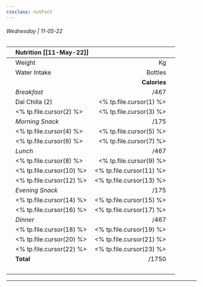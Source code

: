 ```yaml
---
cssclass: nutFact
---
```


###### Wednesday | 11-05-22

|     | Nutrition [[11-May-22]] |                        |     |
| --- | -------------------------------------------- | ----------------------:| --- |
|     | Weight                                       |                     Kg |     |
|     | Water Intake                                 |                Bottles |     |
|     |                                              |           **Calories** |     |
|     | *Breakfast*                                  |                   /467 |     |
|     | Dal Chilla (2)                        |  <% tp.file.cursor(1) %> |     |
|     | <% tp.file.cursor(2) %>                        |  <% tp.file.cursor(3) %> |     |
|     | *Morning Snack*                              |                   /175 |     |
|     | <% tp.file.cursor(4) %>                        |  <% tp.file.cursor(5) %> |     |
|     | <% tp.file.cursor(6) %>                        |  <% tp.file.cursor(7) %> |     |
|     | *Lunch*                                      |                   /467 |     |
|     | <% tp.file.cursor(8) %>                        |  <% tp.file.cursor(9) %> |     |
|     | <% tp.file.cursor(10) %>                       | <% tp.file.cursor(11) %> |     |
|     | <% tp.file.cursor(12) %>                       | <% tp.file.cursor(13) %> |     |
|     | *Evening Snack*                              |                   /175 |     |
|     | <% tp.file.cursor(14) %>                       | <% tp.file.cursor(15) %> |     |
|     | <% tp.file.cursor(16) %>                       | <% tp.file.cursor(17) %> |     |
|     | *Dinner*                                     |                   /467 |     |
|     | <% tp.file.cursor(18) %>                       | <% tp.file.cursor(19) %> |     |
|     | <% tp.file.cursor(20) %>                       | <% tp.file.cursor(21) %> |     |
|     | <% tp.file.cursor(22) %>                       | <% tp.file.cursor(23) %> |     |
|     | **Total**                                    |                  /1750 |     |
|     | &nbsp;                                       |                        |     |


---